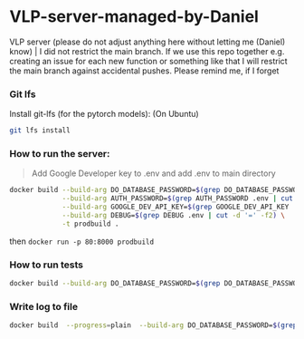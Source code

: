 # VLP-server-managed-by-Daniel

VLP server (please do not adjust anything here without letting me (Daniel) know) | I did not restrict the main branch. If we use this repo together e.g. creating an issue for each new function or something like that I will restrict the main branch against accidental pushes. Please remind me, if I forget

### Git lfs

Install git-lfs (for the pytorch models): (On Ubuntu)

```bash
git lfs install
```

### How to run the server:

> Add Google Developer key to .env and add .env to main directory

```bash
docker build --build-arg DO_DATABASE_PASSWORD=$(grep DO_DATABASE_PASSWORD .env | cut -d '=' -f2) \
             --build-arg AUTH_PASSWORD=$(grep AUTH_PASSWORD .env | cut -d '=' -f2) \
             --build-arg GOOGLE_DEV_API_KEY=$(grep GOOGLE_DEV_API_KEY .env | cut -d '=' -f2) \
             --build-arg DEBUG=$(grep DEBUG .env | cut -d '=' -f2) \
             -t prodbuild .
```

then
`docker run -p 80:8000 prodbuild`

### How to run tests

```bash
docker build --build-arg DO_DATABASE_PASSWORD=$(grep DO_DATABASE_PASSWORD .env | cut -d '=' -f2)              --build-arg AUTH_PASSWORD=$(grep AUTH_PASSWORD .env | cut -d '=' -f2) --build-arg TEST="true"   --build-arg GOOGLE_DEV_API_KEY=$(grep GOOGLE_DEV_API_KEY .env | cut -d '=' -f2)     --build-arg DEBUG=$(grep DEBUG .env | cut -d '=' -f2)    -t testbuild .
```

### Write log to file
```bash
docker build  --progress=plain  --build-arg DO_DATABASE_PASSWORD=$(grep DO_DATABASE_PASSWORD .env | cut -d '=' -f2)              --build-arg AUTH_PASSWORD=$(grep AUTH_PASSWORD .env | cut -d '=' -f2) --build-arg TEST="true"   --build-arg GOOGLE_DEV_API_KEY=$(grep GOOGLE_DEV_API_KEY .env | cut -d '=' -f2)     --build-arg DEBUG=$(grep DEBUG .env | cut -d '=' -f2)    -t    testbuild . >& build.log
```
